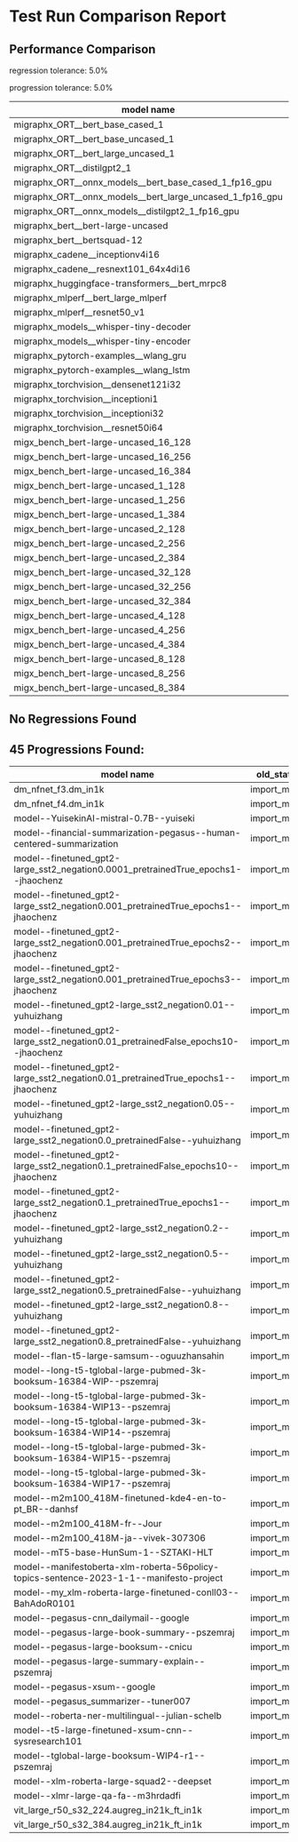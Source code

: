 # Test Run Comparison Report

## Performance Comparison

regression tolerance: 5.0%

progression tolerance: 5.0%

|model name|exit_status|analysis|old_time_ms|new_time_ms|change_ms|percent_change|
|---|---|---|---|---|---|---|
|migraphx_ORT__bert_base_cased_1|PASS|within tol|114.7512|114.8946|0.1433|0.12%|
|migraphx_ORT__bert_base_uncased_1|PASS|within tol|115.5932|114.7017|-0.8915|-0.77%|
|migraphx_ORT__bert_large_uncased_1|PASS|within tol|368.5736|369.7793|1.2057|0.33%|
|migraphx_ORT__distilgpt2_1|PASS|within tol|65.1017|63.0527|-2.049|-3.15%|
|migraphx_ORT__onnx_models__bert_base_cased_1_fp16_gpu|Numerics|within tol|72.0226|72.1546|0.132|0.18%|
|migraphx_ORT__onnx_models__bert_large_uncased_1_fp16_gpu|Numerics|within tol|273.1728|274.5443|1.3715|0.5%|
|migraphx_ORT__onnx_models__distilgpt2_1_fp16_gpu|Numerics|within tol|39.4685|38.8575|-0.611|-1.55%|
|migraphx_bert__bert-large-uncased|PASS|within tol|20.0508|20.1554|0.1046|0.52%|
|migraphx_bert__bertsquad-12|PASS|within tol|212.4848|211.9121|-0.5727|-0.27%|
|migraphx_cadene__inceptionv4i16|PASS|within tol|151.4418|152.1637|0.7218|0.48%|
|migraphx_cadene__resnext101_64x4di16|PASS|within tol|211.9861|212.9788|0.9927|0.47%|
|migraphx_huggingface-transformers__bert_mrpc8|PASS|within tol|7.6124|7.5527|-0.0598|-0.78%|
|migraphx_mlperf__bert_large_mlperf|Numerics|within tol|44.7897|44.069|-0.7206|-1.61%|
|migraphx_mlperf__resnet50_v1|PASS|within tol|6.4801|6.5736|0.0935|1.44%|
|migraphx_models__whisper-tiny-decoder|PASS|regression|30.9695|33.2317|2.2622|7.3%|
|migraphx_models__whisper-tiny-encoder|Numerics|within tol|52.4298|52.611|0.1812|0.35%|
|migraphx_pytorch-examples__wlang_gru|PASS|within tol|27.8889|28.3214|0.4325|1.55%|
|migraphx_pytorch-examples__wlang_lstm|PASS|progression|19.8048|18.1577|-1.6471|-8.32%|
|migraphx_torchvision__densenet121i32|PASS|within tol|50.6606|50.8828|0.2222|0.44%|
|migraphx_torchvision__inceptioni1|PASS|within tol|15.7534|15.8115|0.0581|0.37%|
|migraphx_torchvision__inceptioni32|PASS|within tol|137.3149|138.5917|1.2768|0.93%|
|migraphx_torchvision__resnet50i64|PASS|within tol|182.3225|182.7947|0.4722|0.26%|
|migx_bench_bert-large-uncased_16_128|PASS|within tol|33.2674|33.4548|0.1875|0.56%|
|migx_bench_bert-large-uncased_16_256|PASS|within tol|57.2588|57.7776|0.5188|0.91%|
|migx_bench_bert-large-uncased_16_384|Numerics|within tol|72.79|73.558|0.768|1.06%|
|migx_bench_bert-large-uncased_1_128|PASS|within tol|13.595|13.5703|-0.0248|-0.18%|
|migx_bench_bert-large-uncased_1_256|PASS|within tol|13.8495|13.8497|0.0002|0.0%|
|migx_bench_bert-large-uncased_1_384|PASS|within tol|19.9148|20.0889|0.1741|0.87%|
|migx_bench_bert-large-uncased_2_128|PASS|within tol|13.4018|13.334|-0.0678|-0.51%|
|migx_bench_bert-large-uncased_2_256|PASS|within tol|14.0261|13.8804|-0.1458|-1.04%|
|migx_bench_bert-large-uncased_2_384|PASS|within tol|21.5967|21.6231|0.0264|0.12%|
|migx_bench_bert-large-uncased_32_128|PASS|within tol|68.3185|69.5853|1.2668|1.85%|
|migx_bench_bert-large-uncased_32_256|PASS|within tol|103.6201|104.9378|1.3177|1.27%|
|migx_bench_bert-large-uncased_32_384|Numerics|within tol|144.1594|145.4364|1.277|0.89%|
|migx_bench_bert-large-uncased_4_128|PASS|within tol|15.0752|15.0161|-0.0591|-0.39%|
|migx_bench_bert-large-uncased_4_256|PASS|within tol|17.2922|17.4611|0.1689|0.98%|
|migx_bench_bert-large-uncased_4_384|PASS|within tol|26.4441|26.7998|0.3557|1.35%|
|migx_bench_bert-large-uncased_8_128|PASS|progression|23.9578|20.1483|-3.8096|-15.9%|
|migx_bench_bert-large-uncased_8_256|PASS|within tol|27.8519|27.9555|0.1035|0.37%|
|migx_bench_bert-large-uncased_8_384|PASS|within tol|41.1818|41.451|0.2692|0.65%|

## No Regressions Found

## 45 Progressions Found:

|model name|old_status|new_status|
|---|---|---|
|dm_nfnet_f3.dm_in1k|import_model|compilation|
|dm_nfnet_f4.dm_in1k|import_model|PASS|
|model--YuisekinAI-mistral-0.7B--yuiseki|import_model|PASS|
|model--financial-summarization-pegasus--human-centered-summarization|import_model|PASS|
|model--finetuned_gpt2-large_sst2_negation0.0001_pretrainedTrue_epochs1--jhaochenz|import_model|PASS|
|model--finetuned_gpt2-large_sst2_negation0.001_pretrainedTrue_epochs1--jhaochenz|import_model|PASS|
|model--finetuned_gpt2-large_sst2_negation0.001_pretrainedTrue_epochs2--jhaochenz|import_model|PASS|
|model--finetuned_gpt2-large_sst2_negation0.001_pretrainedTrue_epochs3--jhaochenz|import_model|PASS|
|model--finetuned_gpt2-large_sst2_negation0.01--yuhuizhang|import_model|PASS|
|model--finetuned_gpt2-large_sst2_negation0.01_pretrainedFalse_epochs10--jhaochenz|import_model|PASS|
|model--finetuned_gpt2-large_sst2_negation0.01_pretrainedTrue_epochs1--jhaochenz|import_model|PASS|
|model--finetuned_gpt2-large_sst2_negation0.05--yuhuizhang|import_model|PASS|
|model--finetuned_gpt2-large_sst2_negation0.0_pretrainedFalse--yuhuizhang|import_model|PASS|
|model--finetuned_gpt2-large_sst2_negation0.1_pretrainedFalse_epochs10--jhaochenz|import_model|PASS|
|model--finetuned_gpt2-large_sst2_negation0.1_pretrainedTrue_epochs1--jhaochenz|import_model|PASS|
|model--finetuned_gpt2-large_sst2_negation0.2--yuhuizhang|import_model|PASS|
|model--finetuned_gpt2-large_sst2_negation0.5--yuhuizhang|import_model|PASS|
|model--finetuned_gpt2-large_sst2_negation0.5_pretrainedFalse--yuhuizhang|import_model|PASS|
|model--finetuned_gpt2-large_sst2_negation0.8--yuhuizhang|import_model|PASS|
|model--finetuned_gpt2-large_sst2_negation0.8_pretrainedFalse--yuhuizhang|import_model|PASS|
|model--flan-t5-large-samsum--oguuzhansahin|import_model|Numerics|
|model--long-t5-tglobal-large-pubmed-3k-booksum-16384-WIP--pszemraj|import_model|compilation|
|model--long-t5-tglobal-large-pubmed-3k-booksum-16384-WIP13--pszemraj|import_model|compilation|
|model--long-t5-tglobal-large-pubmed-3k-booksum-16384-WIP14--pszemraj|import_model|compilation|
|model--long-t5-tglobal-large-pubmed-3k-booksum-16384-WIP15--pszemraj|import_model|compilation|
|model--long-t5-tglobal-large-pubmed-3k-booksum-16384-WIP17--pszemraj|import_model|compilation|
|model--m2m100_418M-finetuned-kde4-en-to-pt_BR--danhsf|import_model|PASS|
|model--m2m100_418M-fr--Jour|import_model|PASS|
|model--m2m100_418M-ja--vivek-307306|import_model|Numerics|
|model--mT5-base-HunSum-1--SZTAKI-HLT|import_model|Numerics|
|model--manifestoberta-xlm-roberta-56policy-topics-sentence-2023-1-1--manifesto-project|import_model|Numerics|
|model--my_xlm-roberta-large-finetuned-conll03--BahAdoR0101|import_model|Numerics|
|model--pegasus-cnn_dailymail--google|import_model|PASS|
|model--pegasus-large-book-summary--pszemraj|import_model|PASS|
|model--pegasus-large-booksum--cnicu|import_model|PASS|
|model--pegasus-large-summary-explain--pszemraj|import_model|PASS|
|model--pegasus-xsum--google|import_model|PASS|
|model--pegasus_summarizer--tuner007|import_model|PASS|
|model--roberta-ner-multilingual--julian-schelb|import_model|Numerics|
|model--t5-large-finetuned-xsum-cnn--sysresearch101|import_model|Numerics|
|model--tglobal-large-booksum-WIP4-r1--pszemraj|import_model|compilation|
|model--xlm-roberta-large-squad2--deepset|import_model|Numerics|
|model--xlmr-large-qa-fa--m3hrdadfi|import_model|Numerics|
|vit_large_r50_s32_224.augreg_in21k_ft_in1k|import_model|Numerics|
|vit_large_r50_s32_384.augreg_in21k_ft_in1k|import_model|Numerics|

